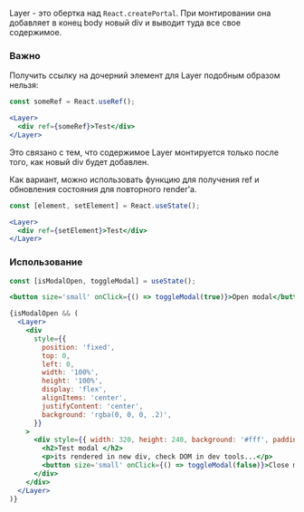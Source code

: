 Layer - это обертка над `React.createPortal`.
При монтировании она добавляет в конец body новый div и выводит туда все свое содержимое.

### Важно
Получить ссылку на дочерний элемент для Layer подобным образом нельзя:

```jsx static
const someRef = React.useRef();

<Layer>
  <div ref={someRef}>Test</div>
</Layer>
```

Это связано с тем, что содержимое Layer монтируется только после того, как новый div будет добавлен.

Как вариант, можно использовать функцию для получения ref и обновления состояния для повторного render'а.

```jsx static
const [element, setElement] = React.useState();

<Layer>
  <div ref={setElement}>Test</div>
</Layer>
```

### Использование

```jsx static
const [isModalOpen, toggleModal] = useState();

<button size='small' onClick={() => toggleModal(true)}>Open modal</button>

{isModalOpen && (
  <Layer>
    <div
      style={{
        position: 'fixed',
        top: 0,
        left: 0,
        width: '100%',
        height: '100%',
        display: 'flex',
        alignItems: 'center',
        justifyContent: 'center',
        background: 'rgba(0, 0, 0, .2)',
      }}
    >
      <div style={{ width: 320, height: 240, background: '#fff', padding: 16 }}>
        <h2>Test modal </h2>
        <p>its rendered in new div, check DOM in dev tools...</p>
        <button size='small' onClick={() => toggleModal(false)}>Close modal</button>
      </div>
    </div>
  </Layer>
)}
```
